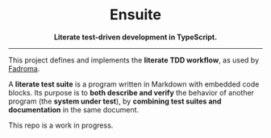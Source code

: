 <div align="center">

# Ensuite

**Literate test-driven development in TypeScript.**

</div>

---

This project defines and implements the **literate TDD workflow**,
as used by [Fadroma](https://github.com/hackbg/fadroma).

A **literate test suite** is a program written in Markdown with embedded code blocks.
Its purpose is to **both describe and verify** the behavior of another program
(the **system under test**), by **combining test suites and documentation**
in the same document.

This repo is a work in progress.
